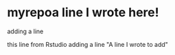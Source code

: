 # myrepoa line I wrote here!
adding a line

this line from Rstudio
adding a line
"A line I wrote to add" 
